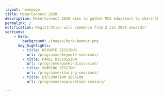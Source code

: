 ```yaml
---
layout: homepage
title: MakerConnect 2020
description: MakerConnect 2020 aims to gather MOE educators to share their insights, practices and experiences in Maker Education.
permalink: /
notification: Registration will commence from 2 Jan 2020 onwards! 
sections:
    - hero:
        background: /images/hero-banner.png
      key_highlights:
        - title: KEYNOTE SESSIONS
          url: /programme/keynote-sessions/
        - title: PANEL DISCUSSION
          url: /programme/panel-discussion/
        - title: SHARING SESSION
          url: /programme/sharing-sessions/
        - title: EXPLORATION SESSION
          url: /programme/exploration-session/

---
```

